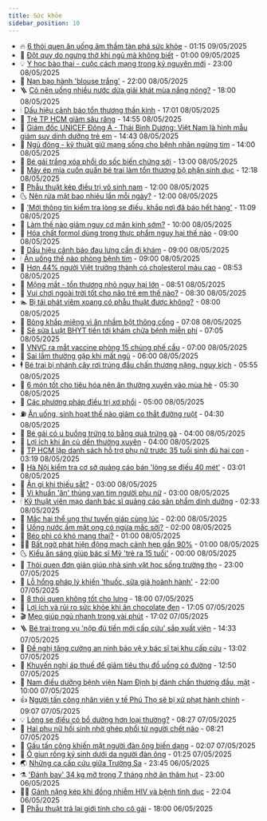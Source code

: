 ```yaml
---
title: Sức khỏe
sidebar_position: 10
---
```


<!-- vnexpress-suc-khoe:START -->
- 🔥 [6 thói quen ăn uống âm thầm tàn phá sức khỏe](https://vnexpress.net/6-thoi-quen-an-uong-am-tham-tan-pha-suc-khoe-4883059.html) - 01:15 09/05/2025
- 🥰 [Đột quỵ do ngưng thở khi ngủ mà không biết](https://vnexpress.net/dot-quy-do-ngung-tho-khi-ngu-ma-khong-biet-4883371.html) - 01:00 09/05/2025
- 💡 [Y học bào thai - cuộc cách mạng trong kỷ nguyên mới](https://vnexpress.net/y-hoc-bao-thai-cuoc-cach-mang-trong-ky-nguyen-moi-4883274.html) - 23:00 08/05/2025
- 🤗 [Nạn bạo hành &#39;blouse trắng&#39;](https://vnexpress.net/nan-bao-hanh-blouse-trang-4881673.html) - 22:00 08/05/2025
- 🪜 [Có nên uống nhiều nước dừa giải khát mùa nắng nóng?](https://vnexpress.net/co-nen-uong-nhieu-nuoc-dua-giai-khat-mua-nang-nong-4883062.html) - 18:00 08/05/2025
- 🕯 [Dấu hiệu cảnh báo tổn thương thần kinh](https://vnexpress.net/dau-hieu-canh-bao-ton-thuong-than-kinh-4882832.html) - 17:01 08/05/2025
- 🤭 [Trẻ TP HCM giảm sâu răng](https://vnexpress.net/tre-tp-hcm-giam-sau-rang-4883484.html) - 14:55 08/05/2025
- 👀 [Giám đốc UNICEF Đông Á - Thái Bình Dương: Việt Nam là hình mẫu giảm suy dinh dưỡng trẻ em](https://vnexpress.net/giam-doc-unicef-dong-a-thai-binh-duong-viet-nam-la-hinh-mau-giam-suy-dinh-duong-tre-em-4882912.html) - 14:43 08/05/2025
- 🌋 [Ngủ đông - kỹ thuật giữ mạng sống cho bệnh nhân ngừng tim](https://vnexpress.net/ngu-dong-ky-thuat-giu-mang-song-cho-benh-nhan-ngung-tim-4883393.html) - 14:00 08/05/2025
- 🫶 [Bé gái trắng xóa phổi do sốc biến chứng sởi](https://vnexpress.net/be-gai-trang-xoa-phoi-do-soc-bien-chung-soi-4883412.html) - 13:00 08/05/2025
- 🦆 [Máy ép mía cuốn quần bé trai làm tổn thương bộ phận sinh dục](https://vnexpress.net/may-ep-mia-cuon-quan-be-trai-lam-ton-thuong-bo-phan-sinh-duc-4883111.html) - 12:18 08/05/2025
- 🚀 [Phẫu thuật kép điều trị vô sinh nam](https://vnexpress.net/phau-thuat-kep-dieu-tri-vo-sinh-nam-4883428.html) - 12:00 08/05/2025
- 🌜 [Nên rửa mặt bao nhiêu lần mỗi ngày?](https://vnexpress.net/nen-rua-mat-bao-nhieu-lan-moi-ngay-4883155.html) - 12:00 08/05/2025
- 🧰 [&#39;Mới thông tin kiểm tra lòng se điếu, khắp nơi đã báo hết hàng&#39;](https://vnexpress.net/moi-thong-tin-kiem-tra-long-se-dieu-khap-noi-da-bao-het-hang-4883407.html) - 11:09 08/05/2025
- 💫 [Làm thế nào giảm nguy cơ mãn kinh sớm?](https://vnexpress.net/lam-the-nao-giam-nguy-co-man-kinh-som-4883342.html) - 10:00 08/05/2025
- 🌝 [Hóa chất formol dùng trong thực phẩm nguy hại thế nào](https://vnexpress.net/hoa-chat-formol-dung-trong-thuc-pham-nguy-hai-the-nao-4883064.html) - 09:00 08/05/2025
- 🗽 [Dấu hiệu cảnh báo đau lưng cần đi khám](https://vnexpress.net/dau-hieu-canh-bao-dau-lung-can-di-kham-4883337.html) - 09:00 08/05/2025
- 🕯 [Ăn uống thế nào phòng bệnh tim](https://vnexpress.net/an-uong-the-nao-phong-benh-tim-4883156.html) - 09:00 08/05/2025
- 🦅 [Hơn 44% người Việt trưởng thành có cholesterol máu cao](https://vnexpress.net/hon-44-nguoi-viet-truong-thanh-co-cholesterol-mau-cao-4883076.html) - 08:53 08/05/2025
- 🦆 [Mộng mắt - tổn thương nhỏ nguy hại lớn](https://vnexpress.net/mong-mat-ton-thuong-nho-nguy-hai-lon-4883361.html) - 08:51 08/05/2025
- 🎊 [Vui chơi ngoài trời tốt cho não trẻ em thế nào?](https://vnexpress.net/vui-choi-ngoai-troi-tot-cho-nao-tre-em-the-nao-4883300.html) - 08:30 08/05/2025
- 🏊 [Bị tái phát viêm xoang có phẫu thuật được không?](https://vnexpress.net/bi-tai-phat-viem-xoang-co-phau-thuat-duoc-khong-4883294.html) - 08:00 08/05/2025
- 📝 [Bỏng khắp miệng vì ăn nhầm bột thông cống](https://vnexpress.net/bong-khap-mieng-vi-an-nham-bot-thong-cong-4883264.html) - 07:08 08/05/2025
- 💯 [Sẽ sửa Luật BHYT tiến tới khám chữa bệnh miễn phí](https://vnexpress.net/se-sua-luat-bhyt-tien-toi-kham-chua-benh-mien-phi-4883267.html) - 07:05 08/05/2025
- 🌊 [VNVC ra mắt vaccine phòng 15 chủng phế cầu](https://vnexpress.net/vnvc-ra-mat-vaccine-phong-15-chung-phe-cau-4883278.html) - 07:00 08/05/2025
- 🚀 [Sai lầm thường gặp khi mất ngủ](https://vnexpress.net/sai-lam-thuong-gap-khi-mat-ngu-4883200.html) - 06:00 08/05/2025
- 🕴 [Bé trai bị nhánh cây rơi trúng đầu chấn thương nặng, nguy kịch](https://vnexpress.net/be-trai-bi-nhanh-cay-roi-trung-dau-chan-thuong-nang-nguy-kich-4883252.html) - 05:55 08/05/2025
- 🗽 [6 món tốt cho tiêu hóa nên ăn thường xuyên vào mùa hè](https://vnexpress.net/6-mon-tot-cho-tieu-hoa-nen-an-thuong-xuyen-vao-mua-he-4883227.html) - 05:30 08/05/2025
- 🎡 [Các phương pháp điều trị xơ phổi](https://vnexpress.net/cac-phuong-phap-dieu-tri-xo-phoi-4883234.html) - 05:00 08/05/2025
- ⛽️ [Ăn uống, sinh hoạt thế nào giảm co thắt đường ruột](https://vnexpress.net/an-uong-sinh-hoat-the-nao-giam-co-that-duong-ruot-4883180.html) - 04:30 08/05/2025
- 🦆 [Bé gái có u buồng trứng to bằng quả trứng gà](https://vnexpress.net/be-gai-co-u-buong-trung-to-bang-qua-trung-ga-4883181.html) - 04:00 08/05/2025
- 🤩 [Lợi ích khi ăn củ dền thường xuyên](https://vnexpress.net/loi-ich-khi-an-cu-den-thuong-xuyen-4883139.html) - 04:00 08/05/2025
- 🦒 [TP HCM lập danh sách hỗ trợ phụ nữ trước 35 tuổi sinh đủ hai con](https://vnexpress.net/tp-hcm-lap-danh-sach-ho-tro-phu-nu-truoc-35-tuoi-sinh-du-hai-con-4883078.html) - 03:19 08/05/2025
- 💫 [Hà Nội kiểm tra cơ sở quảng cáo bán &#39;lòng se điếu 40 mét&#39;](https://vnexpress.net/ha-noi-kiem-tra-co-so-quang-cao-ban-long-se-dieu-40-met-4883128.html) - 03:01 08/05/2025
- 🐘 [Ăn gì khi thiếu sắt?](https://vnexpress.net/an-gi-khi-thieu-sat-4883120.html) - 03:00 08/05/2025
- 🚀 [Vi khuẩn &#39;ăn&#39; thủng van tim người phụ nữ](https://vnexpress.net/vi-khuan-an-thung-van-tim-nguoi-phu-nu-4883050.html) - 03:00 08/05/2025
- 🕯 [Kỹ thuật viên mạo danh bác sĩ quảng cáo sản phẩm dinh dưỡng](https://vnexpress.net/ky-thuat-vien-mao-danh-bac-si-quang-cao-san-pham-dinh-duong-4883077.html) - 02:33 08/05/2025
- 🦏 [Mắc hai thể ung thư tuyến giáp cùng lúc](https://vnexpress.net/mac-hai-the-ung-thu-tuyen-giap-cung-luc-4883043.html) - 02:00 08/05/2025
- 🦄 [Uống nước ấm mật ong có ngừa mắc sởi?](https://vnexpress.net/uong-nuoc-am-mat-ong-co-ngua-mac-soi-4882314.html) - 02:00 08/05/2025
- 🦒 [Béo phì có khó mang thai?](https://vnexpress.net/beo-phi-co-kho-mang-thai-4883020.html) - 01:00 08/05/2025
- 👨‍🏫 [Bất ngờ phát hiện động mạch cảnh hẹp gần 90%](https://vnexpress.net/bat-ngo-phat-hien-dong-mach-canh-hep-gan-90-4883019.html) - 01:00 08/05/2025
- 🌜 [Kiểu ăn sáng giúp bác sĩ Mỹ &#39;trẻ ra 15 tuổi&#39;](https://vnexpress.net/kieu-an-sang-giup-bac-si-my-tre-ra-15-tuoi-4882731.html) - 00:00 08/05/2025
- 🚀 [Thói quen đơn giản giúp nhà sinh vật học sống trường thọ](https://vnexpress.net/thoi-quen-don-gian-giup-nha-sinh-vat-hoc-song-truong-tho-4882298.html) - 23:00 07/05/2025
- 💃 [Lỗ hổng pháp lý khiến &#39;thuốc, sữa giả hoành hành&#39;](https://vnexpress.net/lo-hong-phap-ly-khien-thuoc-sua-gia-hoanh-hanh-4882840.html) - 22:00 07/05/2025
- 💯 [8 thói quen không tốt cho lưng](https://vnexpress.net/8-thoi-quen-khong-tot-cho-lung-4882367.html) - 18:00 07/05/2025
- 🤔 [Lợi ích và rủi ro sức khỏe khi ăn chocolate đen](https://vnexpress.net/loi-ich-va-rui-ro-suc-khoe-khi-an-chocolate-den-4848745.html) - 17:05 07/05/2025
- 🎬 [Mẹo giúp ngủ nhanh trong vài phút](https://vnexpress.net/meo-giup-ngu-nhanh-trong-vai-phut-4882321.html) - 17:02 07/05/2025
- 🪜 [Bé trai trong vụ &#39;nộp đủ tiền mới cấp cứu&#39; sắp xuất viện](https://vnexpress.net/be-trai-trong-vu-nop-du-tien-moi-cap-cuu-sap-xuat-vien-4882964.html) - 14:33 07/05/2025
- 🦣 [Đề nghị tăng cường an ninh bảo vệ y bác sĩ tại khu cấp cứu](https://vnexpress.net/de-nghi-tang-cuong-an-ninh-bao-ve-y-bac-si-tai-khu-cap-cuu-4882695.html) - 13:02 07/05/2025
- 🧐 [Khuyến nghị áp thuế để giảm tiêu thụ đồ uống có đường](https://vnexpress.net/khuyen-nghi-ap-thue-de-giam-tieu-thu-do-uong-co-duong-4882946.html) - 12:50 07/05/2025
- 🤡 [Nam điều dưỡng bệnh viện Nam Định bị đánh chấn thương đầu, mặt](https://vnexpress.net/nam-dieu-duong-benh-vien-nam-dinh-bi-danh-chan-thuong-dau-mat-4882870.html) - 10:00 07/05/2025
- 👍 [Người tấn công nhân viên y tế Phú Thọ sẽ bị xử phạt hành chính](https://vnexpress.net/nguoi-tan-cong-nhan-vien-y-te-phu-tho-se-bi-xu-phat-hanh-chinh-4882812.html) - 09:07 07/05/2025
- 💡 [Lòng se điếu có bổ dưỡng hơn loại thường?](https://vnexpress.net/long-se-dieu-co-bo-duong-hon-loai-thuong-4882678.html) - 08:27 07/05/2025
- 💯 [Hai phụ nữ hồi sinh nhờ ghép phổi từ người chết não](https://vnexpress.net/hai-phu-nu-hoi-sinh-nho-ghep-phoi-tu-nguoi-chet-nao-4882729.html) - 08:21 07/05/2025
- 🧠 [Gấu tấn công khiến mặt người đàn ông biến dạng](https://vnexpress.net/gau-tan-cong-khien-mat-nguoi-dan-ong-bien-dang-4882553.html) - 02:07 07/05/2025
- 🎡 [Ổ giun rồng ký sinh dưới da người đàn ông](https://vnexpress.net/o-giun-rong-ky-sinh-duoi-da-nguoi-dan-ong-4882461.html) - 01:25 07/05/2025
- 🌏 [Những ca cấp cứu giữa Trường Sa](https://vnexpress.net/nhung-ca-cap-cuu-giua-truong-sa-4877160.html) - 23:45 06/05/2025
- ⚗️ [&#39;Đánh bay&#39; 34 kg mỡ trong 7 tháng nhờ ăn thâm hụt](https://vnexpress.net/danh-bay-34-kg-mo-trong-7-thang-nho-an-tham-hut-4882240.html) - 23:00 06/05/2025
- 👨‍🏫 [Gánh nặng kép khi đồng nhiễm HIV và bệnh tình dục](https://vnexpress.net/ganh-nang-kep-khi-dong-nhiem-hiv-va-benh-tinh-duc-4881585.html) - 22:04 06/05/2025
- 🤖 [Phẫu thuật trả lại giới tính cho cô gái](https://vnexpress.net/phau-thuat-tra-lai-gioi-tinh-cho-co-gai-4882027.html) - 18:00 06/05/2025<!-- vnexpress-suc-khoe:END -->
